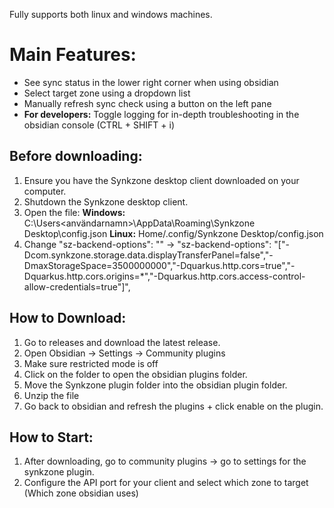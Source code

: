 Fully supports both linux and windows machines.

# Main Features:
* See sync status in the lower right corner when using obsidian
* Select target zone using a dropdown list
* Manually refresh sync check using a button on the left pane
* **For developers:** Toggle logging for in-depth troubleshooting in the obsidian console (CTRL + SHIFT + i)

## Before downloading:
1. Ensure you have the Synkzone desktop client downloaded on your computer.
2. Shutdown the Synkzone desktop client.
3. Open the file:
  **Windows:** C:\Users\<användarnamn>\AppData\Roaming\Synkzone Desktop\config.json
  **Linux:** Home/.config/Synkzone Desktop/config.json
4. Change "sz-backend-options": "" -> "sz-backend-options": "[\"-Dcom.synkzone.storage.data.displayTransferPanel=false\",\"-DmaxStorageSpace=3500000000\",\"-Dquarkus.http.cors=true\",\"-Dquarkus.http.cors.origins=*\",\"-Dquarkus.http.cors.access-control-allow-credentials=true\"]",

## How to Download:
1. Go to releases and download the latest release.
2. Open Obsidian -> Settings -> Community plugins
3. Make sure restricted mode is off
4. Click on the folder to open the obsidian plugins folder. 
5. Move the Synkzone plugin folder into the obsidian plugin folder.
6. Unzip the file
7. Go back to obsidian and refresh the plugins + click enable on the plugin.

## How to Start:
1. After downloading, go to community plugins -> go to settings for the synkzone plugin. 
2. Configure the API port for your client and select which zone to target (Which zone obsidian uses)
